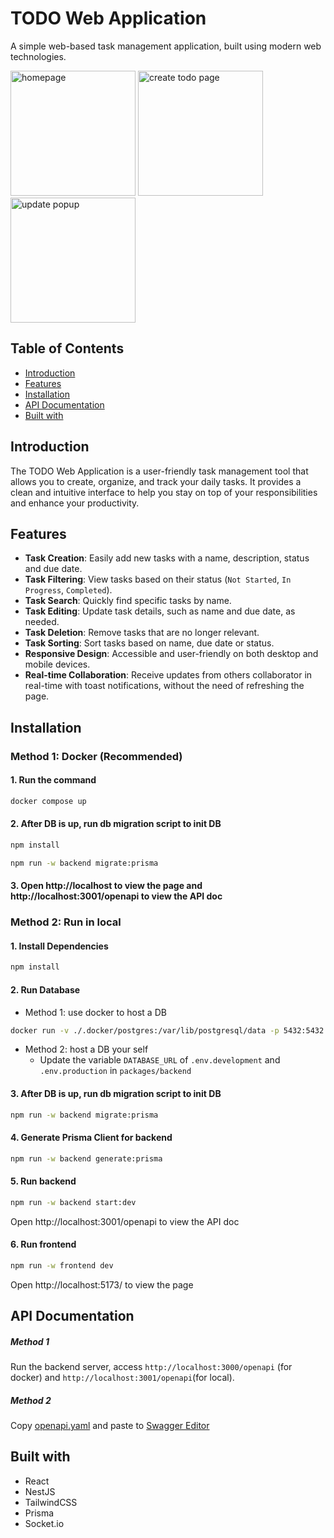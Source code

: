 # TODO Web Application

A simple web-based task management application, built using modern web technologies.

<img height="200px"  alt="homepage" src="https://github.com/samor0412/TODO-List-Web-App/assets/39899550/50d3b95a-2aef-4280-8556-90e334f3f003">
<img height="200px"  alt="create todo page" src="https://github.com/samor0412/TODO-List-Web-App/assets/39899550/90e92ca9-71ca-4d43-ae5a-918f4006b801">
<img width="200px"  alt="update popup" src="https://github.com/samor0412/TODO-List-Web-App/assets/39899550/1db9e019-f223-4395-89da-8de2f831f6c1">



## Table of Contents
- [Introduction](#introduction)
- [Features](#features)
- [Installation](#installation)
- [API Documentation](#api-documentation)
- [Built with](#built-with)

## Introduction

The TODO Web Application is a user-friendly task management tool that allows you to create, organize, and track your daily tasks. It provides a clean and intuitive interface to help you stay on top of your responsibilities and enhance your productivity.

## Features

- **Task Creation**: Easily add new tasks with a name, description, status and due date.
- **Task Filtering**: View tasks based on their status (`Not Started`, `In Progress`, `Completed`).
- **Task Search**: Quickly find specific tasks by name.
- **Task Editing**: Update task details, such as name and due date, as needed.
- **Task Deletion**: Remove tasks that are no longer relevant.
- **Task Sorting**: Sort tasks based on name, due date or status.
- **Responsive Design**: Accessible and user-friendly on both desktop and mobile devices.
- **Real-time Collaboration**: Receive updates from others collaborator in real-time  with toast notifications, without the need of refreshing the page.

## Installation




### Method 1: Docker (Recommended)
#### 1. Run the command
```bash
docker compose up
```
#### 2. After DB is up, run db migration script to init DB
```bash
npm install
```
```bash
npm run -w backend migrate:prisma
```
#### 3. Open http://localhost to view the page and http://localhost:3001/openapi to view the API doc


### Method 2: Run in local
#### 1. Install Dependencies
```bash
npm install
```

#### 2. Run Database
 - Method 1:  use docker to host a DB
 ```bash
 docker run -v ./.docker/postgres:/var/lib/postgresql/data -p 5432:5432 -e POSTGRES_PASSWORD=postgres -e POSTGRES_DB=todo-list-web-app postgres:16.3 
 ```
 - Method 2: host a DB your self
	- Update the variable `DATABASE_URL` of `.env.development` and `.env.production` in `packages/backend`

#### 3. After DB is up, run db migration script to init DB
```bash
npm run -w backend migrate:prisma
```

#### 4. Generate Prisma Client for backend
```bash
npm run -w backend generate:prisma
```

#### 5. Run backend
```bash
npm run -w backend start:dev
```
Open http://localhost:3001/openapi to view the API doc

#### 6. Run frontend
```bash
npm run -w frontend dev
```
Open http://localhost:5173/ to view the page

## API Documentation

##### Method 1
Run the backend server, access `http://localhost:3000/openapi` (for docker)  and `http://localhost:3001/openapi`(for local).

##### Method 2
Copy [openapi.yaml](https://github.com/samor0412/TODO-List-Web-App/blob/main/doc/openapi.yaml "openapi.yaml") and paste to [Swagger Editor](https://editor.swagger.io/ "Swagger Editor")

## Built with
- React
- NestJS
- TailwindCSS
- Prisma
- Socket.io
